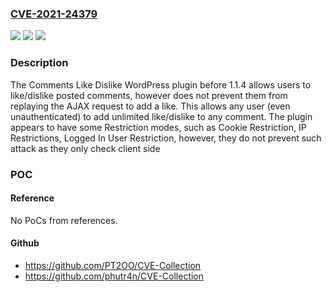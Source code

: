 ### [CVE-2021-24379](https://cve.mitre.org/cgi-bin/cvename.cgi?name=CVE-2021-24379)
![](https://img.shields.io/static/v1?label=Product&message=Comments%20Like%20Dislike&color=blue)
![](https://img.shields.io/static/v1?label=Version&message=1.1.4%3C%201.1.4%20&color=brighgreen)
![](https://img.shields.io/static/v1?label=Vulnerability&message=CWE-863%20Incorrect%20Authorization&color=brighgreen)

### Description

The Comments Like Dislike WordPress plugin before 1.1.4 allows users to like/dislike posted comments, however does not prevent them from replaying the AJAX request to add a like. This allows any user (even unauthenticated) to add unlimited like/dislike to any comment. The plugin appears to have some Restriction modes, such as Cookie Restriction, IP Restrictions, Logged In User Restriction, however, they do not prevent such attack as they only check client side

### POC

#### Reference
No PoCs from references.

#### Github
- https://github.com/PT2OO/CVE-Collection
- https://github.com/phutr4n/CVE-Collection

